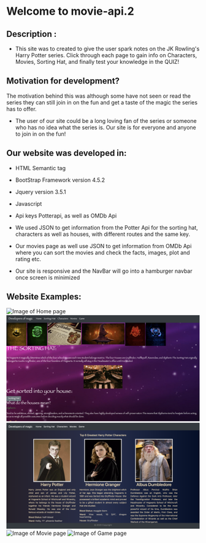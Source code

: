 # Welcome to movie-api.2
## Description :
* This site was to created to give the user spark notes on the JK Rowling's Harry Potter series. Click through each page to gain info on Characters, Movies, Sorting Hat, and finally test your knowledge in the QUIZ!

## Motivation for development? 
The motivation behind this was although some have not seen or read the series they can still join in on the fun and get a taste of the magic the series has to offer.

* The user of our site could be a long loving fan of the series or someone who has no idea what the series is. Our site is for everyone and anyone to join in on the fun!

## Our website was developed in:
* HTML Semantic tag
* BootStrap Framework version 4.5.2
* Jquery version 3.5.1
* Javascript
* Api keys Potterapi, as well as OMDb Api

* We used JSON to get information from the Potter Api for the sorting hat, characters as well as  houses, with different routes and the same key.

* Our movies page as well use JSON to get information from OMDb Api where you can sort the movies and check the facts, images, plot and rating etc.

* Our site is responsive and the NavBar will go into a hamburger navbar once screen is minimized

## Website Examples:
![Image of Home page](assets/HomePage.png)
![Image of Sorting-Hat page](assets/SortingHatPage.png)
![Image of Character page](assets/CharacterPage.png)
![Image of Movie page](assets/Moviepage.png)
![Image of Game page](assets/GamePage.png)


